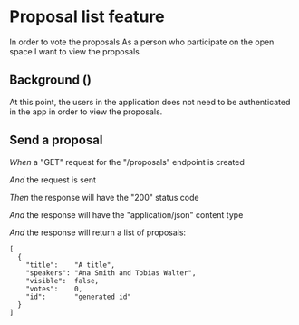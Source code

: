 # Proposal list feature

In order to vote the proposals
  As a person who participate on the open space
  I want to view the proposals

## Background ()

At this point, the users in the application does not need to be authenticated in the app
  in order to view the proposals.

## Send a proposal

_When_ a "GET" request for the "/proposals" endpoint is created

_And_ the request is sent

_Then_ the response will have the "200" status code

_And_ the response will have the "application/json" content type

_And_ the response will return a list of proposals:

```
[
  {
    "title":    "A title",
    "speakers": "Ana Smith and Tobias Walter",
    "visible":  false,
    "votes":    0,
    "id":       "generated id"
  }
]
```
```
